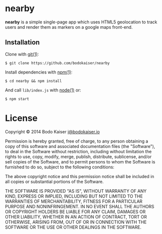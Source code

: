 # nearby

**nearby** is a simple single-page app which uses HTML5 geolocation to track
users and render them as markers on a google maps front-end.

## Installation

Clone with [git(1)](http://help.github.com):

    $ git clone https://github.com/bodokaiser/nearby

Install dependencies with [npm(1)](http://npmjs.org):

    $ cd nearby && npm install

And call `lib/index.js` with [node(1)](http://nodejs.org) or:

    $ npm start

# License

Copyright © 2014 Bodo Kaiser <i@bodokaiser.io>

Permission is hereby granted, free of charge, to any person obtaining
a copy of this software and associated documentation files (the
"Software"), to deal in the Software without restriction, including
without limitation the rights to use, copy, modify, merge, publish,
distribute, sublicense, and/or sell copies of the Software, and to
permit persons to whom the Software is furnished to do so, subject to
the following conditions:

The above copyright notice and this permission notice shall be
included in all copies or substantial portions of the Software.

THE SOFTWARE IS PROVIDED "AS IS", WITHOUT WARRANTY OF ANY KIND,
EXPRESS OR IMPLIED, INCLUDING BUT NOT LIMITED TO THE WARRANTIES OF
MERCHANTABILITY, FITNESS FOR A PARTICULAR PURPOSE AND
NONINFRINGEMENT. IN NO EVENT SHALL THE AUTHORS OR COPYRIGHT HOLDERS BE
LIABLE FOR ANY CLAIM, DAMAGES OR OTHER LIABILITY, WHETHER IN AN ACTION
OF CONTRACT, TORT OR OTHERWISE, ARISING FROM, OUT OF OR IN CONNECTION
WITH THE SOFTWARE OR THE USE OR OTHER DEALINGS IN THE SOFTWARE.
